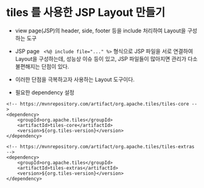 # tiles 를 사용한 JSP Layout 만들기
* view page(JSP)의 header, side, footer 등을 include 처리하여 Layout을 구성하는 도구
* JSP page ``` <%@ include file="..." %>``` 형식으로 JSP 파일을 서로 연결하여 Layout을 구성하는데, 성능상 이슈 등이 있고, JSP 파일들이 많아지면 관리가 다소 불편해지는 단점이 있다.
* 이러한 단점을 극복하고자 사용하는 Layout 도구이다.

* 필요한 dependency 설정
```
<!-- https://mvnrepository.com/artifact/org.apache.tiles/tiles-core -->
<dependency>
	<groupId>org.apache.tiles</groupId>
	<artifactId>tiles-core</artifactId>
	<version>${org.tiles-version}</version>
</dependency>

<!-- https://mvnrepository.com/artifact/org.apache.tiles/tiles-extras -->
<dependency>
	<groupId>org.apache.tiles</groupId>
	<artifactId>tiles-extras</artifactId>
	<version>${org.tiles-version}</version>
</dependency>
```